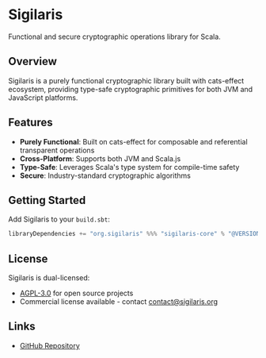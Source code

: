 # Sigilaris

Functional and secure cryptographic operations library for Scala.

## Overview

Sigilaris is a purely functional cryptographic library built with cats-effect ecosystem, providing type-safe cryptographic primitives for both JVM and JavaScript platforms.

## Features

- **Purely Functional**: Built on cats-effect for composable and referential transparent operations
- **Cross-Platform**: Supports both JVM and Scala.js
- **Type-Safe**: Leverages Scala's type system for compile-time safety
- **Secure**: Industry-standard cryptographic algorithms

## Getting Started

Add Sigilaris to your `build.sbt`:

```scala
libraryDependencies += "org.sigilaris" %%% "sigilaris-core" % "@VERSION@"
```

## License

Sigilaris is dual-licensed:
- [AGPL-3.0](https://www.gnu.org/licenses/agpl-3.0.en.html) for open source projects
- Commercial license available - contact [contact@sigilaris.org](mailto:contact@sigilaris.org)

## Links

- [GitHub Repository](https://github.com/sigilaris/sigilaris)
